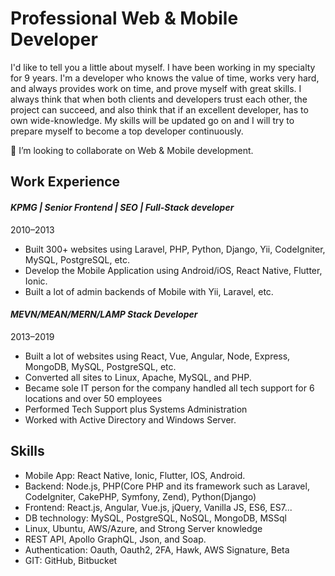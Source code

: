 # Professional Web & Mobile Developer

I'd like to tell you a little about myself. I have been working in my specialty for 9 years.
I'm a developer who knows the value of time, works very hard, and always provides work on time, and prove myself with great skills. I always think that when both clients and developers trust each other, the project can succeed, and also think that if an excellent developer, has to own wide-knowledge.
My skills will be updated go on and I will try to prepare myself to become a top developer continuously.

👯 I’m looking to collaborate on Web & Mobile development.

## Work Experience
#### *KPMG | Senior Frontend | SEO | Full-Stack developer*
2010–2013
- Built 300+ websites using Laravel, PHP, Python, Django, Yii, CodeIgniter, MySQL, PostgreSQL, etc.
- Develop the Mobile Application using Android/iOS, React Native, Flutter, Ionic.
- Built a lot of admin backends of Mobile with Yii, Laravel, etc.

#### *MEVN/MEAN/MERN/LAMP Stack Developer*
2013–2019
- Built a lot of websites using React, Vue, Angular, Node, Express, MongoDB, MySQL, PostgreSQL, etc.
- Converted all sites to Linux, Apache, MySQL, and PHP.
- Became sole IT person for the company handled all tech support for 6 locations and over 50 employees
- Performed Tech Support plus Systems Administration
- Worked with Active Directory and Windows Server.

## Skills
- Mobile App: React Native, Ionic, Flutter, IOS, Android.
- Backend: Node.js, PHP(Core PHP and its framework such as Laravel,
CodeIgniter, CakePHP, Symfony, Zend), Python(Django)
- Frontend: React.js, Angular, Vue.js, jQuery, Vanilla JS, ES6, ES7...
- DB technology: MySQL, PostgreSQL, NoSQL, MongoDB, MSSql
- Linux, Ubuntu, AWS/Azure, and Strong Server knowledge
- REST API, Apollo GraphQL, Json, and Soap.
- Authentication: Oauth, Oauth2, 2FA, Hawk, AWS Signature, Beta
- GIT: GitHub, Bitbucket
